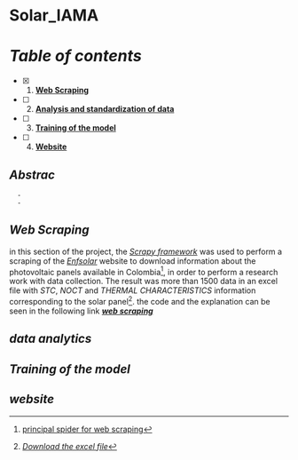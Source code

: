 # Solar_IAMA

# ***Table of contents***
- [X] 1. [**Web Scraping**](https://github.com/manuelmj/Solar_IAMA/main/README.md#web-scraping)
- [ ] 2. [**Analysis and standardization of data**](https://github.com/manuelmj/Solar_IAMA/main/README.md#data-analytics)
- [ ] 3. [**Training of the model**](https://github.com/manuelmj/Solar_IAMA/main/README.md#Training-of-the-model)
- [ ] 4. [**Website**](https://github.com/manuelmj/Solar_IAMA/main/README.md#wensite)


## ***Abstrac***
```
  -
  -
```


## ***Web Scraping***

in this section of the project, the [_Scrapy framework_](https://scrapy.org) was used to perform a scraping of the [_Enfsolar_](https://es.enfsolar.com) website to download information about the photovoltaic panels available in Colombia[^1], in order to  perform a research work with data collection.
The result was more than 1500 data in an excel file with _STC_, _NOCT_ and _THERMAL CHARACTERISTICS_ information corresponding to the solar panel[^2].
the code and the explanation can be seen in the following link [**_web scraping_**](https://github.com/manuelmj/Solar_IAMA/tree/main/ENF_scraper)

[^1]: [principal spider for web scraping](https://github.com/manuelmj/Solar_IAMA/blob/main/ENF_scraper/ENF_scraper/spiders/ENF_spider.py)
[^2]:[_Download the excel file_](https://github.com/manuelmj/Solar_IAMA/blob/main/ENF_scraper/ENF_scraper/enfsolar_datasheet.xlsx)


##  ***data analytics***


## ***Training of the model***

## ***website***


